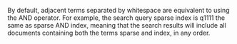 By default, adjacent terms separated by whitespace are equivalent to
using the AND operator. For example, the search query sparse index is 
q1111
the same as sparse AND index, meaning that the search results will include all 
documents containing both the terms sparse and index, in any order.
